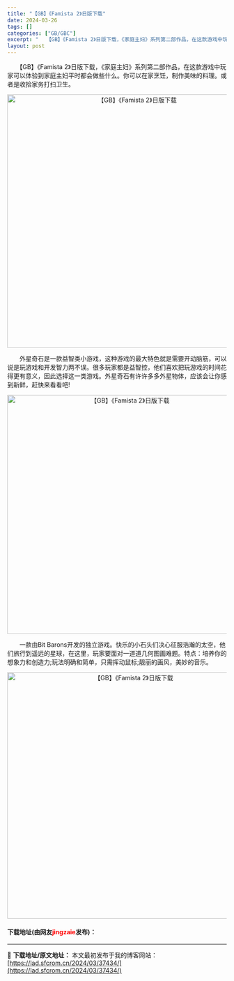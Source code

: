```yaml
---
title: "【GB】《Famista 2》日版下载"
date: 2024-03-26
tags: []
categories: ["GB/GBC"]
excerpt: "　　【GB】《Famista 2》日版下载，《家庭主妇》系列第二部作品，在这款游戏中玩家可以体验到家庭主妇平时都会做些什么。你可以在家烹饪，制作美味的料理。或者是收拾家务打扫卫生。 　　外星奇石是一款益智类小游戏，这种游戏的最大特色就是需要开动脑筋，可以说是玩游戏和开发智力两不误。很多玩家都是益智控&hellip;"
layout: post
---
```


 <p>　　【GB】《Famista 2》日版下载，《家庭主妇》系列第二部作品，在这款游戏中玩家可以体验到家庭主妇平时都会做些什么。你可以在家烹饪，制作美味的料理。或者是收拾家务打扫卫生。</p> <p align="center"><img align="" border="0" src="https://lad.sfcrom.cn/wp-content/uploads/2024/03/20240326_66027ff2e9453.png" width="581" alt="【GB】《Famista 2》日版下载" /></p> <p>　　外星奇石是一款益智类小游戏，这种游戏的最大特色就是需要开动脑筋，可以说是玩游戏和开发智力两不误。很多玩家都是益智控，他们喜欢把玩游戏的时间花得更有意义，因此选择这一类游戏。外星奇石有许许多多外星物体，应该会让你感到新鲜，赶快来看看吧!</p> <p align="center"><img align="" border="0" src="https://lad.sfcrom.cn/wp-content/uploads/2024/03/20240326_66027ff394b4b.png" width="548" alt="【GB】《Famista 2》日版下载" /></p> <p>　　一款由Bit Barons开发的独立游戏。快乐的小石头们决心征服浩瀚的太空，他们旅行到遥远的星球，在这里，玩家要面对一道道几何图画难题。特点：培养你的想象力和创造力;玩法明确和简单，只需挥动鼠标;靓丽的画风，美妙的音乐。</p> <p align="center"><img align="" border="0" src="https://lad.sfcrom.cn/wp-content/uploads/2024/03/20240326_66027ff434eb1.png" width="565" alt="【GB】《Famista 2》日版下载" /></p> <p><h4>下载地址(由网友<font color="red">jingzaie</font>发布)：</h4></p> 

---
📖 **下载地址/原文地址：** 本文最初发布于我的博客网站：[https://lad.sfcrom.cn/2024/03/37434/](https://lad.sfcrom.cn/2024/03/37434/)
